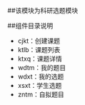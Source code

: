 ##该模块为科研选题模块

##组件目录说明
* cjkt：创建课题
* ktlb：课题列表
* ktxq：课题详情
* wdtm：我的题目
* wdxt：我的选题
* xsxt：学生选题
* zntm：自拟题目